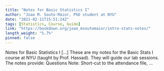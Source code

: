 ```yaml
---
title: "Notes for Basic Statistics I"
author: "Joao M. Souto-Maior, PhD student at NYU"
date: "2021-02-11T15:51:24Z"
tags: [Statistics, Course, Guide]
link: "https://bookdown.org/joao_msoutomaior/intro-stats-notes/"
length_weight: "5.7%"
pinned: false
---
```


Notes for Basic Statistics I [...] These are my notes for the Basic Stats I course at NYU (taught by Prof. Hassad). They will guide our lab sessions. The notes provide: Questions Note: Short-cut to the attendance file, ...
